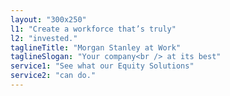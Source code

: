 ```yaml
---
layout: "300x250"
l1: "Create a workforce that’s truly"
l2: "invested."
taglineTitle: "Morgan Stanley at Work"
taglineSlogan: "Your company<br /> at its best"
service1: "See what our Equity Solutions"
service2: "can do."
---
```

